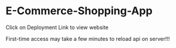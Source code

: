 # E-Commerce-Shopping-App

Click on Deployment Link to view website

First-time access may take a few minutes to reload api on server!!!
